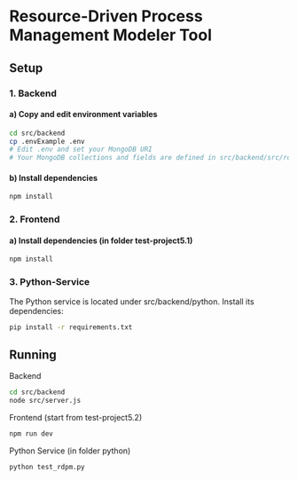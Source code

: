 # Resource-Driven Process Management Modeler Tool

## Setup

### 1. Backend
#### a) Copy and edit environment variables
```bash
cd src/backend
cp .envExample .env
# Edit .env and set your MongoDB URI 
# Your MongoDB collections and fields are defined in src/backend/src/routes
```
#### b) Install dependencies
```bash
npm install
```
### 2. Frontend

#### a) Install dependencies (in folder test-project5.1)
```bash
npm install
```

### 3. Python-Service
The Python service is located under src/backend/python.
Install its dependencies:
```bash
pip install -r requirements.txt
```

## Running
Backend
```bash
cd src/backend
node src/server.js
```

Frontend
(start from test-project5.2)
````bash
npm run dev
````

Python Service (in folder python)
````bash
python test_rdpm.py 
````